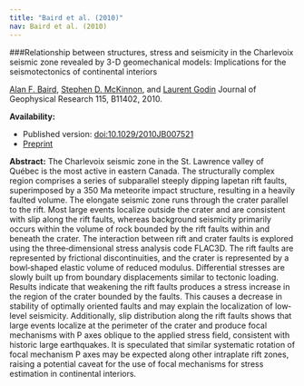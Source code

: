 ```yaml
---
title: "Baird et al. (2010)"
nav: Baird et al. (2010)
---
```


###Relationship between structures, stress and seismicity in the Charlevoix seismic zone revealed by 3-D geomechanical models: Implications for the seismotectonics of continental interiors

[Alan F. Baird](http://www1.gly.bris.ac.uk/~baird/), [Stephen D. McKinnon](http://www.mine.queensu.ca/People/faculty/SteveMckinnon.html), and [Laurent Godin](http://www.geol.queensu.ca/faculty/fac-godin/)
Journal of Geophysical Research 115, B11402, 2010.

**Availability:**

- Published version: [doi:10.1029/2010JB007521](http://dx.doi.org/10.1029/2010JB007521)
- [Preprint](/pdfs/Baird_etal_2010.pdf)

**Abstract:** The Charlevoix seismic zone in the St. Lawrence valley of Québec is the most active in eastern Canada. The structurally complex region comprises a series of subparallel steeply dipping Iapetan rift faults, superimposed by a 350 Ma meteorite impact structure, resulting in a heavily faulted volume. The elongate seismic zone runs through the crater parallel to the rift. Most large events localize outside the crater and are consistent with slip along the rift faults, whereas background seismicity primarily occurs within the volume of rock bounded by the rift faults within and beneath the crater. The interaction between rift and crater faults is explored using the three‐dimensional stress analysis code FLAC3D. The rift faults are represented by frictional discontinuities, and the crater is represented by a bowl‐shaped elastic volume of reduced modulus. Differential stresses are slowly built up from boundary displacements similar to tectonic loading. Results indicate that weakening the rift faults produces a stress increase in the region of the crater bounded by the faults. This causes a decrease in stability of optimally oriented faults and may explain the localization of low‐level seismicity. Additionally, slip distribution along the rift faults shows that large events localize at the perimeter of the crater and produce focal mechanisms with P axes oblique to the applied stress field, consistent with historic large earthquakes. It is speculated that similar systematic rotation of focal mechanism P axes may be expected along other intraplate rift zones, raising a potential caveat for the use of focal mechanisms for stress estimation in continental interiors.